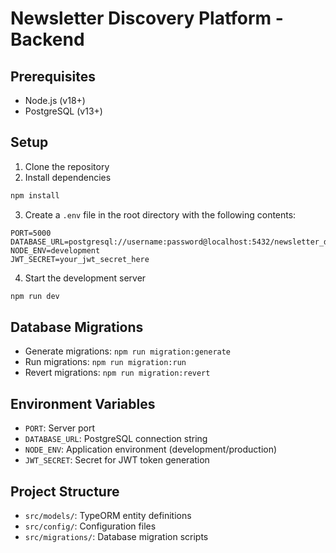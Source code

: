 # Newsletter Discovery Platform - Backend

## Prerequisites
- Node.js (v18+)
- PostgreSQL (v13+)

## Setup

1. Clone the repository
2. Install dependencies
```bash
npm install
```

3. Create a `.env` file in the root directory with the following contents:
```
PORT=5000
DATABASE_URL=postgresql://username:password@localhost:5432/newsletter_discovery
NODE_ENV=development
JWT_SECRET=your_jwt_secret_here
```

4. Start the development server
```bash
npm run dev
```

## Database Migrations

- Generate migrations: `npm run migration:generate`
- Run migrations: `npm run migration:run`
- Revert migrations: `npm run migration:revert`

## Environment Variables
- `PORT`: Server port
- `DATABASE_URL`: PostgreSQL connection string
- `NODE_ENV`: Application environment (development/production)
- `JWT_SECRET`: Secret for JWT token generation

## Project Structure
- `src/models/`: TypeORM entity definitions
- `src/config/`: Configuration files
- `src/migrations/`: Database migration scripts
